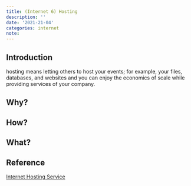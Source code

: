 ```yaml
---
title: (Internet 6) Hosting
description: ''
date: '2021-21-04'
categories: internet
note:
---
```


## Introduction

hosting means letting others to host your events; for example, your files, databases, and websites and you can enjoy the economics of scale while providing services of your company.

## Why?

## How?

## What?

## Reference

[Internet Hosting Service](https://en.wikipedia.org/wiki/Internet_hosting_service)
